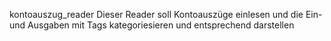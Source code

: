 kontoauszug_reader
Dieser Reader soll Kontoauszüge einlesen und die Ein- und Ausgaben mit Tags kategoriesieren und entsprechend darstellen

